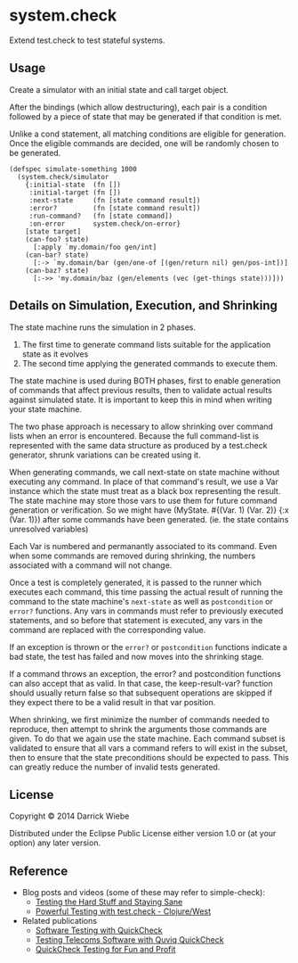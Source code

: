 # system.check

Extend test.check to test stateful systems.

## Usage

Create a simulator with an initial state and call target object.

After the bindings (which allow destructuring), each pair is a condition
followed by a piece of state that may be generated if that condition is met.

Unlike a cond statement, all matching conditions are eligible for generation.
Once the eligible commands are decided, one will be randomly chosen to be
generated.

```
(defspec simulate-something 1000
  (system.check/simulator
    {:initial-state  (fn [])
     :initial-target (fn [])
     :next-state     (fn [state command result])
     :error?         (fn [state command result])
     :run-command?   (fn [state command])
     :on-error       system.check/on-error}
    [state target]
    (can-foo? state)
      [:apply `my.domain/foo gen/int]
    (can-bar? state)
      [:-> `my.domain/bar (gen/one-of [(gen/return nil) gen/pos-int])]
    (can-baz? state)
      [:->> 'my.domain/baz (gen/elements (vec (get-things state)))]))
```


## Details on Simulation, Execution, and Shrinking

The state machine runs the simulation in 2 phases. 

1) The first time to generate command lists suitable for the application state
   as it evolves
2) The second time applying the generated commands to execute them.

The state machine is used during BOTH phases, first to enable generation of
commands that affect previous results, then to validate actual results against
simulated state. It is important to keep this in mind when writing your state
machine.

The two phase approach is necessary to allow shrinking over command lists when
an error is encountered. Because the full command-list is represented with the
same data structure as produced by a test.check generator, shrunk variations can
be created using it.

When generating commands, we call next-state on state machine without
executing any command. In place of that command's result, we use a Var
instance which the state must treat as a black box representing the result.
The state machine may store those vars to use them for future command
generation or verification.  So we might have (MyState. #{(Var. 1) (Var. 2)}
{:x (Var. 1)}) after some commands have been generated. (ie. the state contains
unresolved variables)

Each Var is numbered and permanantly associated to its command. Even when
some commands are removed during shrinking, the numbers associated with
a command will not change.

Once a test is completely generated, it is passed to the runner which
executes each command, this time passing the actual result of running the
command to the state machine's `next-state` as well as `postcondition` or
`error?` functions. Any vars in commands must refer to previously executed
statements, and so before that statement is executed, any vars in the command
are replaced with the corresponding value.

If an exception is thrown or the `error?` or `postcondition` functions
indicate a bad state, the test has failed and now moves into the shrinking
stage.

If a command throws an exception, the error? and postcondition functions can
also accept that as valid. In that case, the keep-result-var? function should
usually return false so that subsequent operations are skipped if they expect
there to be a valid result in that var position.

When shrinking, we first minimize the number of commands needed to reproduce,
then attempt to shrink the arguments those commands are given. To do that we
again use the state machine. Each command subset is validated to ensure that
all vars a command refers to will exist in the subset, then to ensure that
the state preconditions should be expected to pass. This can greatly reduce
the number of invalid tests generated.

## License

Copyright © 2014 Darrick Wiebe

Distributed under the Eclipse Public License either version 1.0 or (at
your option) any later version.

## Reference

 * Blog posts and videos (some of these may refer to simple-check):
   * [Testing the Hard Stuff and Staying Sane](https://www.youtube.com/watch?v=zi0rHwfiX1Q)
   * [Powerful Testing with test.check - Clojure/West](https://www.youtube.com/watch?v=JMhNINPo__g)
 * Related publications
   * [Software Testing with QuickCheck](https://www.researchgate.net/profile/John_Hughes13/publication/225219256_Software_Testing_with_QuickCheck/links/00b4952bf4213093ca000000.pdf)
   * [Testing Telecoms Software with Quviq QuickCheck](http://citeseerx.ist.psu.edu/viewdoc/download?doi=10.1.1.148.6554&rep=rep1&type=pdf)
   * [QuickCheck Testing for Fun and Profit](https://pdfs.semanticscholar.org/5ae2/5681ff881430797268c5787d7d9ee6cf542c.pdf)

